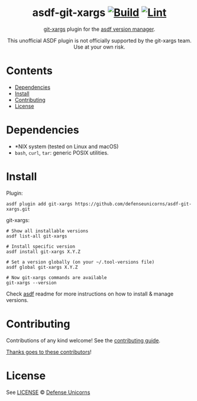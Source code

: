 <div align="center">

# asdf-git-xargs [![Build](https://github.com/defenseunicorns/asdf-git-xargs/actions/workflows/build.yml/badge.svg)](https://github.com/defenseunicorns/asdf-git-xargs/actions/workflows/build.yml) [![Lint](https://github.com/defenseunicorns/asdf-git-xargs/actions/workflows/lint.yml/badge.svg)](https://github.com/defenseunicorns/asdf-git-xargs/actions/workflows/lint.yml)


[git-xargs](https://github.com/gruntwork-io/git-xargs) plugin for the [asdf version manager](https://asdf-vm.com).

This unofficial ASDF plugin is not officially supported by the git-xargs team. Use at your own risk.

</div>

# Contents

- [Dependencies](#dependencies)
- [Install](#install)
- [Contributing](#contributing)
- [License](#license)

# Dependencies

- *NIX system (tested on Linux and macOS)
- `bash`, `curl`, `tar`: generic POSIX utilities.

# Install

Plugin:

```shell
asdf plugin add git-xargs https://github.com/defenseunicorns/asdf-git-xargs.git
```

git-xargs:

```shell
# Show all installable versions
asdf list-all git-xargs

# Install specific version
asdf install git-xargs X.Y.Z

# Set a version globally (on your ~/.tool-versions file)
asdf global git-xargs X.Y.Z

# Now git-xargs commands are available
git-xargs --version
```

Check [asdf](https://github.com/asdf-vm/asdf) readme for more instructions on how to
install & manage versions.

# Contributing

Contributions of any kind welcome! See the [contributing guide](CONTRIBUTING.md).

[Thanks goes to these contributors](https://github.com/defenseunicorns/asdf-git-xargs/graphs/contributors)!

# License

See [LICENSE](LICENSE) © [Defense Unicorns](https://github.com/defenseunicorns/)
